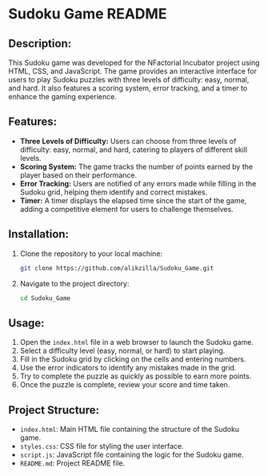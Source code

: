 # Sudoku Game README

## Description:
This Sudoku game was developed for the NFactorial Incubator project using HTML, CSS, and JavaScript. The game provides an interactive interface for users to play Sudoku puzzles with three levels of difficulty: easy, normal, and hard. It also features a scoring system, error tracking, and a timer to enhance the gaming experience.

## Features:
- **Three Levels of Difficulty:** Users can choose from three levels of difficulty: easy, normal, and hard, catering to players of different skill levels.
- **Scoring System:** The game tracks the number of points earned by the player based on their performance.
- **Error Tracking:** Users are notified of any errors made while filling in the Sudoku grid, helping them identify and correct mistakes.
- **Timer:** A timer displays the elapsed time since the start of the game, adding a competitive element for users to challenge themselves.

## Installation:
1. Clone the repository to your local machine:
   ```bash
   git clone https://github.com/alikzilla/Sudoku_Game.git
   ```
2. Navigate to the project directory:
   ```bash
   cd Sudoku_Game
   ```

## Usage:
1. Open the `index.html` file in a web browser to launch the Sudoku game.
2. Select a difficulty level (easy, normal, or hard) to start playing.
3. Fill in the Sudoku grid by clicking on the cells and entering numbers.
4. Use the error indicators to identify any mistakes made in the grid.
5. Try to complete the puzzle as quickly as possible to earn more points.
6. Once the puzzle is complete, review your score and time taken.

## Project Structure:
- `index.html`: Main HTML file containing the structure of the Sudoku game.
- `styles.css`: CSS file for styling the user interface.
- `script.js`: JavaScript file containing the logic for the Sudoku game.
- `README.md`: Project README file.
